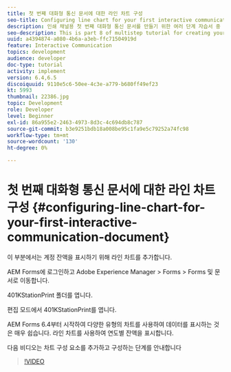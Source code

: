 ```yaml
---
title: 첫 번째 대화형 통신 문서에 대한 라인 차트 구성
seo-title: Configuring line chart for your first interactive communication document
description: 인쇄 채널용 첫 번째 대화형 통신 문서를 만들기 위한 여러 단계 자습서 중 8번째 부분입니다. 이 부분에서는 계정 잔액을 표시하기 위해 라인 차트를 추가합니다.
seo-description: This is part 8 of multistep tutorial for creating your first interactive communications document for the print channel. In this part, we will add a Line chart to display the account balance.
uuid: a4394874-a080-4b6a-a3eb-ffc71504919d
feature: Interactive Communication
topics: development
audience: developer
doc-type: tutorial
activity: implement
version: 6.4,6.5
discoiquuid: 9110e5c6-50ee-4c3e-a779-b680ff49ef23
kt: 5993
thumbnail: 22386.jpg
topic: Development
role: Developer
level: Beginner
exl-id: 86a955e2-2463-4973-8d3c-4c694db8c787
source-git-commit: b3e9251bdb18a008be95c1fa9e5c79252a74fc98
workflow-type: tm+mt
source-wordcount: '130'
ht-degree: 0%

---
```


# 첫 번째 대화형 통신 문서에 대한 라인 차트 구성 {#configuring-line-chart-for-your-first-interactive-communication-document}

이 부분에서는 계정 잔액을 표시하기 위해 라인 차트를 추가합니다.

AEM Forms에 로그인하고 Adobe Experience Manager > Forms > Forms 및 문서로 이동합니다.

401KStationPrint 폴더를 엽니다.

편집 모드에서 401KStationPrint를 엽니다.

AEM Forms 6.4부터 시작하여 다양한 유형의 차트를 사용하여 데이터를 표시하는 것은 매우 쉽습니다. 라인 차트를 사용하여 연도별 잔액을 표시합니다.

다음 비디오는 차트 구성 요소를 추가하고 구성하는 단계를 안내합니다

>[!VIDEO](https://video.tv.adobe.com/v/22386?quality=12&learn=on)
